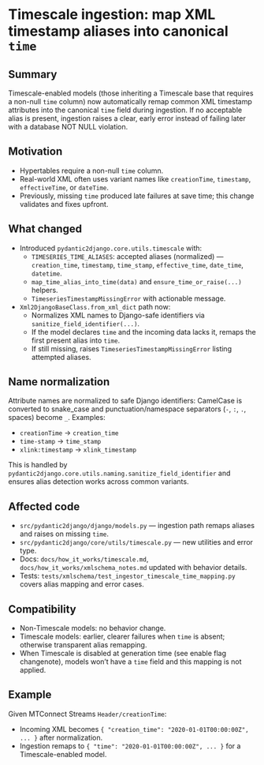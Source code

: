 # Timescale ingestion: map XML timestamp aliases into canonical `time`

## Summary

Timescale-enabled models (those inheriting a Timescale base that requires a non-null `time` column) now automatically remap common XML timestamp attributes into the canonical `time` field during ingestion. If no acceptable alias is present, ingestion raises a clear, early error instead of failing later with a database NOT NULL violation.

## Motivation

- Hypertables require a non-null `time` column.
- Real-world XML often uses variant names like `creationTime`, `timestamp`, `effectiveTime`, or `dateTime`.
- Previously, missing `time` produced late failures at save time; this change validates and fixes upfront.

## What changed

- Introduced `pydantic2django.core.utils.timescale` with:
  - `TIMESERIES_TIME_ALIASES`: accepted aliases (normalized) — `creation_time`, `timestamp`, `time_stamp`, `effective_time`, `date_time`, `datetime`.
  - `map_time_alias_into_time(data)` and `ensure_time_or_raise(...)` helpers.
  - `TimeseriesTimestampMissingError` with actionable message.
- `Xml2DjangoBaseClass.from_xml_dict` path now:
  - Normalizes XML names to Django-safe identifiers via `sanitize_field_identifier(...)`.
  - If the model declares `time` and the incoming data lacks it, remaps the first present alias into `time`.
  - If still missing, raises `TimeseriesTimestampMissingError` listing attempted aliases.

## Name normalization

Attribute names are normalized to safe Django identifiers: CamelCase is converted to snake_case and punctuation/namespace separators (`-`, `:`, `.`, spaces) become `_`. Examples:
- `creationTime` → `creation_time`
- `time-stamp` → `time_stamp`
- `xlink:timestamp` → `xlink_timestamp`

This is handled by `pydantic2django.core.utils.naming.sanitize_field_identifier` and ensures alias detection works across common variants.

## Affected code

- `src/pydantic2django/django/models.py` — ingestion path remaps aliases and raises on missing `time`.
- `src/pydantic2django/core/utils/timescale.py` — new utilities and error type.
- Docs: `docs/how_it_works/timescale.md`, `docs/how_it_works/xmlschema_notes.md` updated with behavior details.
- Tests: `tests/xmlschema/test_ingestor_timescale_time_mapping.py` covers alias mapping and error cases.

## Compatibility

- Non-Timescale models: no behavior change.
- Timescale models: earlier, clearer failures when `time` is absent; otherwise transparent alias remapping.
- When Timescale is disabled at generation time (see enable flag changenote), models won’t have a `time` field and this mapping is not applied.

## Example

Given MTConnect Streams `Header/creationTime`:
- Incoming XML becomes `{ "creation_time": "2020-01-01T00:00:00Z", ... }` after normalization.
- Ingestion remaps to `{ "time": "2020-01-01T00:00:00Z", ... }` for a Timescale-enabled model.
